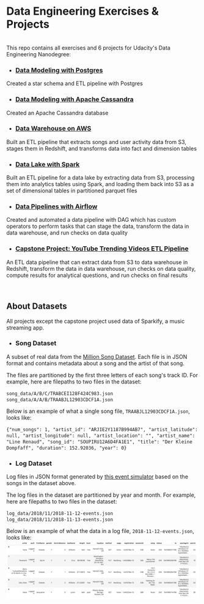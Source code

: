 # Data Engineering Exercises & Projects

<br>
This repo contains all exercises and 6 projects for Udacity's Data Engineering Nanodegree:

<br>

- ### [Data Modeling with Postgres](Project_1A%20Data%20Modeling%20with%20Prostgres)
Created a star schema and ETL pipeline with Postgres

- ### [Data Modeling with Apache Cassandra](Project_1B%20Data%20Modeling%20with%20Apache%20Cassandra)
Created an Apache Cassandra database

- ### [Data Warehouse on AWS](Project_2%20Data%20Warehouse%20on%20AWS)
Built an ETL pipeline that extracts songs and user activity data from S3, stages them in Redshift, and transforms data into fact and dimension tables

- ### [Data Lake with Spark](Project_3%20Data%20Lake%20with%20Spark)
Built an ETL pipeline for a data lake by extracting data from S3, processing them into analytics tables using Spark, and loading them back into S3 as a set of dimensional tables in partitioned parquet files

- ### [Data Pipelines with Airflow](Project_4%20Data%20Pipeline%20with%20Airflow)
Created and automated a data pipeline with DAG which has custom operators to perform tasks that can stage the data, transform the data in data warehouse, and run checks on data quality

- ### [Capstone Project: YouTube Trending Videos ETL Pipeline](Project_Capstone%20YouTube%20Trending%20Videos%20ETL%20Pipeline)
An ETL data pipeline that can extract data from S3 to data warehouse in Redshift, transform the data in data warehouse, run checks on data quality, compute results for analytical questions, and run checks on final results

<br>

## About Datasets

All projects except the capstone project used data of Sparkify, a music streaming app.

- ### Song Dataset

A subset of real data from the [Million Song Dataset](http://millionsongdataset.com/). Each file is in JSON format and contains metadata about a song and the artist of that song.

The files are partitioned by the first three letters of each song's track ID. For example, here are filepaths to two files in the dataset:
```
song_data/A/B/C/TRABCEI128F424C983.json
song_data/A/A/B/TRAABJL12903CDCF1A.json
```

Below is an example of what a single song file, `TRAABJL12903CDCF1A.json`, looks like:
```
{"num_songs": 1, "artist_id": "ARJIE2Y1187B994AB7", "artist_latitude": null, "artist_longitude": null, "artist_location": "", "artist_name": "Line Renaud", "song_id": "SOUPIRU12A6D4FA1E1", "title": "Der Kleine Dompfaff", "duration": 152.92036, "year": 0}
```

- ### Log Dataset

Log files in JSON format generated by [this event simulator](https://github.com/Interana/eventsim) based on the songs in the dataset above.

The log files in the dataset are partitioned by year and month. For example, here are filepaths to two files in the dataset:
```
log_data/2018/11/2018-11-12-events.json
log_data/2018/11/2018-11-13-events.json
```

Below is an example of what the data in a log file, `2018-11-12-events.json`, looks like:
![](Image/log-data.png)

